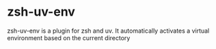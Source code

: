 # zsh-uv-env
zsh-uv-env is a plugin for zsh and uv. It automatically activates a virtual environment based on the current directory
